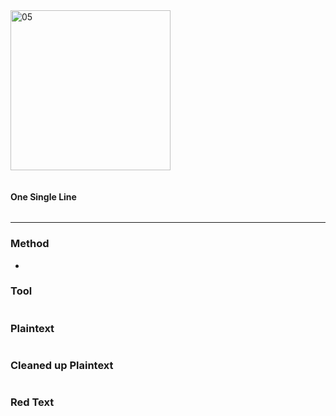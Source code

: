 <img src="https://github.com/iBotPeaches/cicada_3301/raw/master/liber_primus/10.jpg" width="256" alt="05">

```

```

#### One Single Line

```
```

---

### Method

* 

### Tool

```

```

### Plaintext

```
```

### Cleaned up Plaintext

```

```

### Red Text

```

```


